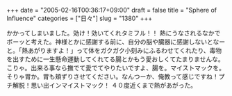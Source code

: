 +++
date = "2005-02-16T00:36:17+09:00"
draft = false
title = "Sphere of Influence"
categories = ["日々"]
slug = "1380"
+++

かかってしまいました。効け！効いてくれタミフル！！
熱にうなされるなかでボーッと考えた。神様とかに感謝する前に、自分の脳や臓器に感謝しないとなーと。「熱あがりますよ！」って体をガクガク小刻みにふるわせてくれたり、毒物を出すために一生懸命運動してくれてる腸とかもう愛おしくてたまりませんな。こりゃ。出来る事なら撫でて愛でてやりたいですよ、腸を。マイストマックを。そりゃ胃か。胃も頬ずりさせてください。なんつーか、俺教って感じですね！プチ解脱！思い出インマイストマック！
４０度近くまで熱があがった。
